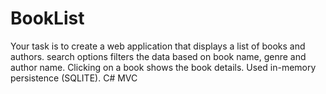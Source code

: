# BookList
 Your task is to create a web application that displays a list of books and authors.   search options filters the data based on book name, genre and author name.   Clicking on a book shows the book details.   Used in-memory persistence (SQLITE).  C# MVC
